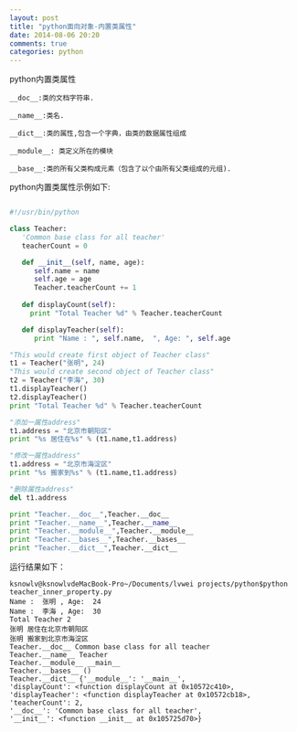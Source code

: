 ```yaml
---
layout: post
title: "python面向对象-内置类属性"
date: 2014-08-06 20:20
comments: true
categories: python
---
```


python内置类属性

    __doc__:类的文档字符串.

    __name__:类名.

    __dict__:类的属性,包含一个字典，由类的数据属性组成

    __module__: 类定义所在的模块

    __base__:类的所有父类构成元素（包含了以个由所有父类组成的元组).

python内置类属性示例如下:

``` python

#!/usr/bin/python

class Teacher:
   'Common base class for all teacher'
   teacherCount = 0

   def __init__(self, name, age):
      self.name = name
      self.age = age
      Teacher.teacherCount += 1
   
   def displayCount(self):
     print "Total Teacher %d" % Teacher.teacherCount

   def displayTeacher(self):
      print "Name : ", self.name,  ", Age: ", self.age

"This would create first object of Teacher class"
t1 = Teacher("张明", 24)
"This would create second object of Teacher class"
t2 = Teacher("李海", 30)
t1.displayTeacher()
t2.displayTeacher()
print "Total Teacher %d" % Teacher.teacherCount 

"添加一属性address"
t1.address = "北京市朝阳区"
print "%s 居住在%s" % (t1.name,t1.address)

"修改一属性address"
t1.address = "北京市海淀区"
print "%s 搬家到%s" % (t1.name,t1.address)

"删除属性address"
del t1.address

print "Teacher.__doc__",Teacher.__doc__
print "Teacher.__name__",Teacher.__name__
print "Teacher.__module__",Teacher.__module__
print "Teacher.__bases__",Teacher.__bases__
print "Teacher.__dict__",Teacher.__dict__

```

运行结果如下：

    ksnowlv@ksnowlvdeMacBook-Pro~/Documents/lvwei projects/python$python teacher_inner_property.py 
    Name :  张明 , Age:  24
    Name :  李海 , Age:  30
    Total Teacher 2
    张明 居住在北京市朝阳区
    张明 搬家到北京市海淀区
    Teacher.__doc__ Common base class for all teacher
    Teacher.__name__ Teacher
    Teacher.__module__ __main__
    Teacher.__bases__ ()
    Teacher.__dict__ {'__module__': '__main__', 
    'displayCount': <function displayCount at 0x10572c410>, 
    'displayTeacher': <function displayTeacher at 0x10572cb18>, 
    'teacherCount': 2, 
    '__doc__': 'Common base class for all teacher', 
    '__init__': <function __init__ at 0x105725d70>}    

